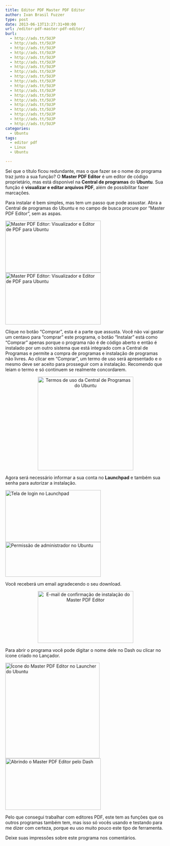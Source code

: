 ```yaml
---
title: Editor PDF Master PDF Editor
author: Ivan Brasil Fuzzer
type: post
date: 2013-06-13T13:27:31+00:00
url: /editor-pdf-master-pdf-editor/
burl:
  - http://ads.tt/5UJP
  - http://ads.tt/5UJP
  - http://ads.tt/5UJP
  - http://ads.tt/5UJP
  - http://ads.tt/5UJP
  - http://ads.tt/5UJP
  - http://ads.tt/5UJP
  - http://ads.tt/5UJP
  - http://ads.tt/5UJP
  - http://ads.tt/5UJP
  - http://ads.tt/5UJP
  - http://ads.tt/5UJP
  - http://ads.tt/5UJP
  - http://ads.tt/5UJP
  - http://ads.tt/5UJP
  - http://ads.tt/5UJP
  - http://ads.tt/5UJP
  - http://ads.tt/5UJP
  - http://ads.tt/5UJP
categories:
  - Ubuntu
tags:
  - editor pdf
  - Linux
  - Ubuntu

---
```

Sei que o título ficou redundante, mas o que fazer se o nome do programa traz junto a sua função? O **Master PDF Editor** é um editor de código proprietário, mas está disponível na **Central de programas** do **Ubuntu**. Sua função é **visualizar e editar arquivos PDF**, além de possibilitar fazer marcações.

Para instalar é bem simples, mas tem um passo que pode assustar. Abra a Central de programas do Ubuntu e no campo de busca procure por &#8220;Master PDF Editor&#8221;, sem as aspas.

<a href="http://www.ubuntero.com.br/wp-content/uploads/2013/06/master-pdf-editor-0.png" rel="lightbox-album"><img class="alignnone size-medium wp-image-5573" title="Master PDF Editor: Visualizador e Editor de PDF para Ubuntu" alt="Master PDF Editor: Visualizador e Editor de PDF para Ubuntu" src="http://www.ubuntero.com.br/wp-content/uploads/2013/06/master-pdf-editor-0-300x163.png" width="300" height="163" /></a> <a href="http://www.ubuntero.com.br/wp-content/uploads/2013/06/master-pdf-editor-1.png" rel="lightbox-album"><img class="alignnone size-medium wp-image-5574" title="Master PDF Editor: Visualizador e Editor de PDF para Ubuntu" alt="Master PDF Editor: Visualizador e Editor de PDF para Ubuntu" src="http://www.ubuntero.com.br/wp-content/uploads/2013/06/master-pdf-editor-1-300x163.png" width="300" height="163" /></a>

Clique no botão &#8220;Comprar&#8221;, esta é a parte que assusta. Você não vai gastar um centavo para &#8220;comprar&#8221; este programa, o botão &#8220;Instalar&#8221; está como &#8220;Comprar&#8221; apenas porque o programa não é de código aberto e então é instalado por um outro sistema que está integrado com a Central de Programas e permite a compra de programas e instalação de programas não livres. Ao clicar em &#8220;Comprar&#8221;, um termo de uso será apresentado e o mesmo deve ser aceito para prosseguir com a instalação. Recomendo que leiam o termo e só continuem se realmente concordarem.

<p style="text-align: center;">
  <a href="http://www.ubuntero.com.br/wp-content/uploads/2013/06/master-pdf-editor-2.png" rel="lightbox-album"><img class="size-medium wp-image-5575 aligncenter" title="Termos de uso da Central de Programas do Ubuntu" alt="Termos de uso da Central de Programas do Ubuntu" src="http://www.ubuntero.com.br/wp-content/uploads/2013/06/master-pdf-editor-2-300x294.png" width="300" height="294" /></a>
</p>

Agora será necessário informar a sua conta no **Launchpad** e também sua senha para autorizar a instalação.

<a href="http://www.ubuntero.com.br/wp-content/uploads/2013/06/master-pdf-editor-3.png" rel="lightbox-album"><img class="alignnone size-medium wp-image-5576" title="Tela de login no Launchpad" alt="Tela de login no Launchpad" src="http://www.ubuntero.com.br/wp-content/uploads/2013/06/master-pdf-editor-3-300x163.png" width="300" height="163" /></a> <a href="http://www.ubuntero.com.br/wp-content/uploads/2013/06/master-pdf-editor-4.png" rel="lightbox-album"><img class="alignnone size-medium wp-image-5577" title="Permissão de administrador no Ubuntu" alt="Permissão de administrador no Ubuntu" src="http://www.ubuntero.com.br/wp-content/uploads/2013/06/master-pdf-editor-4-300x109.png" width="300" height="109" /></a>

Você receberá um email agradecendo o seu download.

<p style="text-align: center;">
  <a href="http://www.ubuntero.com.br/wp-content/uploads/2013/06/master-pdf-editor-5.png" rel="lightbox-album"><img class="size-medium wp-image-5578 aligncenter" title="E-mail de confirmação de instalação do Master PDF Editor" alt="E-mail de confirmação de instalação do Master PDF Editor" src="http://www.ubuntero.com.br/wp-content/uploads/2013/06/master-pdf-editor-5-300x163.png" width="300" height="163" /></a>
</p>

Para abrir o programa você pode digitar o nome dele no Dash ou clicar no ícone criado no Lançador.

<a href="http://www.ubuntero.com.br/wp-content/uploads/2013/06/master-pdf-editor-6.png" rel="lightbox-album"><img class="alignnone size-medium wp-image-5579" title="Ícone do Master PDF Editor no Launcher do Ubuntu" alt="Ícone do Master PDF Editor no Launcher do Ubuntu" src="http://www.ubuntero.com.br/wp-content/uploads/2013/06/master-pdf-editor-6-296x300.png" width="296" height="300" /></a> <a href="http://www.ubuntero.com.br/wp-content/uploads/2013/06/master-pdf-editor-7.png" rel="lightbox-album"><img class="alignnone size-medium wp-image-5580" title="Abrindo o Master PDF Editor pelo Dash" alt="Abrindo o Master PDF Editor pelo Dash" src="http://www.ubuntero.com.br/wp-content/uploads/2013/06/master-pdf-editor-7-300x162.png" width="300" height="162" /></a>

Pelo que consegui trabalhar com editores PDF, este tem as funções que os outros programas também tem, mas isso só vocês usando e testando para me dizer com certeza, porque eu uso muito pouco este tipo de ferramenta.

Deixe suas impressões sobre este programa nos comentários.
